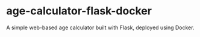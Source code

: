 # age-calculator-flask-docker
A simple web-based age calculator built with Flask, deployed using Docker.
